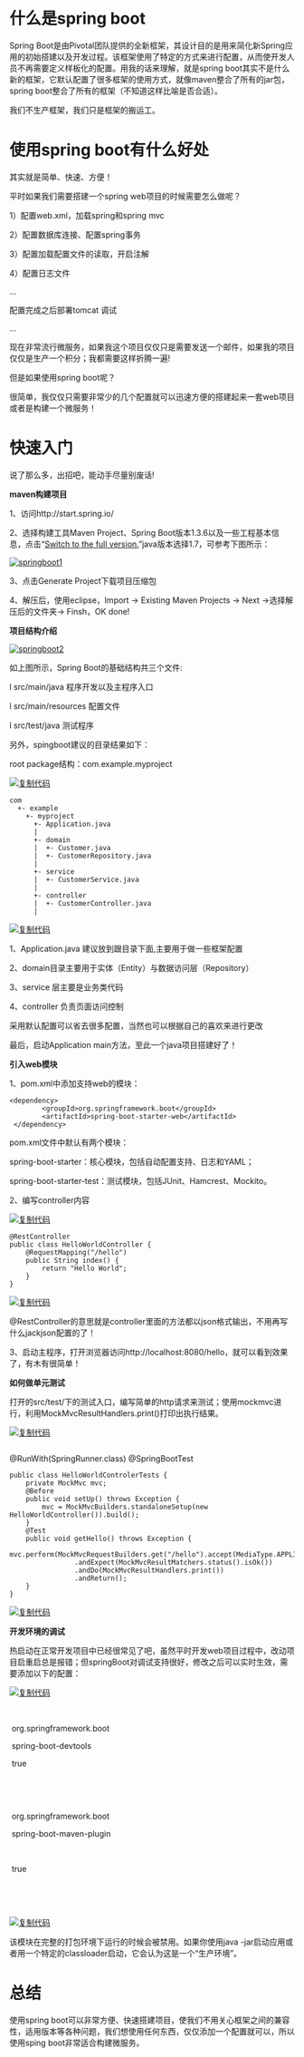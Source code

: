 # **什么是**spring boot

Spring Boot是由Pivotal团队提供的全新框架，其设计目的是用来简化新Spring应用的初始搭建以及开发过程。该框架使用了特定的方式来进行配置，从而使开发人员不再需要定义样板化的配置。用我的话来理解，就是spring boot其实不是什么新的框架，它默认配置了很多框架的使用方式，就像maven整合了所有的jar包，spring boot整合了所有的框架（不知道这样比喻是否合适）。

 我们不生产框架，我们只是框架的搬运工。



# **使用**spring boot**有什么好处**

其实就是简单、快速、方便！

平时如果我们需要搭建一个spring web项目的时候需要怎么做呢？

1）配置web.xml，加载spring和spring mvc

2）配置数据库连接、配置spring事务

3）配置加载配置文件的读取，开启注解

4）配置日志文件

...

配置完成之后部署tomcat 调试

...

现在非常流行微服务，如果我这个项目仅仅只是需要发送一个邮件，如果我的项目仅仅是生产一个积分；我都需要这样折腾一遍!

 

但是如果使用spring boot呢？

很简单，我仅仅只需要非常少的几个配置就可以迅速方便的搭建起来一套web项目或者是构建一个微服务！

 

# **快速入门**

说了那么多，出招吧，能动手尽量别废话!

 

**maven构建项目**

1、访问http://start.spring.io/

2、选择构建工具Maven Project、Spring Boot版本1.3.6以及一些工程基本信息，点击“[Switch to the full version.](http://start.spring.io/)”java版本选择1.7，可参考下图所示：

[![springboot1](http://qny.res.itshidu.com/forum/201810/29/141644z571d1rpsuvs76nz.png)](http://images2015.cnblogs.com/blog/331425/201607/331425-20160712105134607-1615281203.png)

3、点击Generate Project下载项目压缩包

4、解压后，使用eclipse，Import -> Existing Maven Projects -> Next ->选择解压后的文件夹-> Finsh，OK done!

 

**项目结构介绍**

[![springboot2](https://images2015.cnblogs.com/blog/331425/201607/331425-20160712105138029-1564953731.png)](http://images2015.cnblogs.com/blog/331425/201607/331425-20160712105137014-669859839.png)

 

如上图所示，Spring Boot的基础结构共三个文件:

l src/main/java  程序开发以及主程序入口

l src/main/resources 配置文件

l src/test/java  测试程序

 

另外，spingboot建议的目录结果如下：

root package结构：com.example.myproject

[![复制代码](https://common.cnblogs.com/images/copycode.gif)](javascript:void(0);)

```
com
  +- example
    +- myproject
      +- Application.java
      |
      +- domain
      |  +- Customer.java
      |  +- CustomerRepository.java
      |
      +- service
      |  +- CustomerService.java
      |
      +- controller
      |  +- CustomerController.java
      |
```

[![复制代码](https://common.cnblogs.com/images/copycode.gif)](javascript:void(0);)

1、Application.java 建议放到跟目录下面,主要用于做一些框架配置

2、domain目录主要用于实体（Entity）与数据访问层（Repository）

3、service 层主要是业务类代码

4、controller 负责页面访问控制

 

采用默认配置可以省去很多配置，当然也可以根据自己的喜欢来进行更改

最后，启动Application main方法，至此一个java项目搭建好了！

 

**引入web模块**

1、pom.xml中添加支持web的模块：

```
<dependency>
        <groupId>org.springframework.boot</groupId>
        <artifactId>spring-boot-starter-web</artifactId>
 </dependency>
```

pom.xml文件中默认有两个模块：

spring-boot-starter：核心模块，包括自动配置支持、日志和YAML；

spring-boot-starter-test：测试模块，包括JUnit、Hamcrest、Mockito。

 

2、编写controller内容

[![复制代码](https://common.cnblogs.com/images/copycode.gif)](javascript:void(0);)

```
@RestController
public class HelloWorldController {
    @RequestMapping("/hello")
    public String index() {
        return "Hello World";
    }
}
```

[![复制代码](https://common.cnblogs.com/images/copycode.gif)](javascript:void(0);)

@RestController的意思就是controller里面的方法都以json格式输出，不用再写什么jackjson配置的了！

 

3、启动主程序，打开浏览器访问http://localhost:8080/hello，就可以看到效果了，有木有很简单！

 

**如何做单元测试**

打开的src/test/下的测试入口，编写简单的http请求来测试；使用mockmvc进行，利用MockMvcResultHandlers.print()打印出执行结果。

[![复制代码](https://common.cnblogs.com/images/copycode.gif)](javascript:void(0);)

```

```

  @RunWith(SpringRunner.class)
  @SpringBootTest

```
public class HelloWorldControlerTests {
    private MockMvc mvc;
    @Before
    public void setUp() throws Exception {
        mvc = MockMvcBuilders.standaloneSetup(new HelloWorldController()).build();
    }
    @Test
    public void getHello() throws Exception {
    mvc.perform(MockMvcRequestBuilders.get("/hello").accept(MediaType.APPLICATION_JSON))
                .andExpect(MockMvcResultMatchers.status().isOk())
                .andDo(MockMvcResultHandlers.print())
                .andReturn();
    }
}
```

[![复制代码](https://common.cnblogs.com/images/copycode.gif)](javascript:void(0);)

**开发环境的调试**

热启动在正常开发项目中已经很常见了吧，虽然平时开发web项目过程中，改动项目启重启总是报错；但springBoot对调试支持很好，修改之后可以实时生效，需要添加以下的配置：

[![复制代码](https://common.cnblogs.com/images/copycode.gif)](javascript:void(0);)

<dependencies>

​    <dependency>

​        <groupId>org.springframework.boot</groupId>

​        <artifactId>spring-boot-devtools</artifactId>

​        <optional>true</optional>

   </dependency>

</dependencies>

<build>

​    <plugins>

​        <plugin>

​            <groupId>org.springframework.boot</groupId>

​            <artifactId>spring-boot-maven-plugin</artifactId>

​            <configuration>

​                <fork>true</fork>

​            </configuration>

​        </plugin>

   </plugins>

</build>

[![复制代码](https://common.cnblogs.com/images/copycode.gif)](javascript:void(0);)

该模块在完整的打包环境下运行的时候会被禁用。如果你使用java -jar启动应用或者用一个特定的classloader启动，它会认为这是一个“生产环境”。

 

# **总结**

使用spring boot可以非常方便、快速搭建项目，使我们不用关心框架之间的兼容性，适用版本等各种问题，我们想使用任何东西，仅仅添加一个配置就可以，所以使用sping boot非常适合构建微服务。